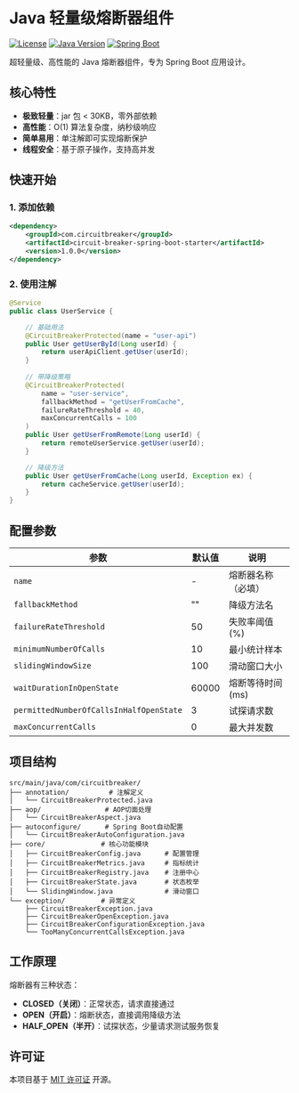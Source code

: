 # Java 轻量级熔断器组件

[![License](https://img.shields.io/badge/license-MIT-green.svg)](https://opensource.org/licenses/MIT)
[![Java Version](https://img.shields.io/badge/java-8%2B-blue.svg)](https://www.oracle.com/java/)
[![Spring Boot](https://img.shields.io/badge/spring--boot-2.7%2B-brightgreen.svg)](https://spring.io/projects/spring-boot)

超轻量级、高性能的 Java 熔断器组件，专为 Spring Boot 应用设计。

## 核心特性

- **极致轻量**：jar 包 < 30KB，零外部依赖
- **高性能**：O(1) 算法复杂度，纳秒级响应
- **简单易用**：单注解即可实现熔断保护
- **线程安全**：基于原子操作，支持高并发

## 快速开始

### 1. 添加依赖

```xml
<dependency>
    <groupId>com.circuitbreaker</groupId>
    <artifactId>circuit-breaker-spring-boot-starter</artifactId>
    <version>1.0.0</version>
</dependency>
```

### 2. 使用注解

```java
@Service
public class UserService {

    // 基础用法
    @CircuitBreakerProtected(name = "user-api")
    public User getUserById(Long userId) {
        return userApiClient.getUser(userId);
    }
    
    // 带降级策略
    @CircuitBreakerProtected(
        name = "user-service",
        fallbackMethod = "getUserFromCache",
        failureRateThreshold = 40,
        maxConcurrentCalls = 100
    )
    public User getUserFromRemote(Long userId) {
        return remoteUserService.getUser(userId);
    }

    // 降级方法
    public User getUserFromCache(Long userId, Exception ex) {
        return cacheService.getUser(userId);
    }
}
```

## 配置参数

| 参数 | 默认值 | 说明 |
|------|--------|------|
| `name` | - | 熔断器名称（必填） |
| `fallbackMethod` | "" | 降级方法名 |
| `failureRateThreshold` | 50 | 失败率阈值(%) |
| `minimumNumberOfCalls` | 10 | 最小统计样本 |
| `slidingWindowSize` | 100 | 滑动窗口大小 |
| `waitDurationInOpenState` | 60000 | 熔断等待时间(ms) |
| `permittedNumberOfCallsInHalfOpenState` | 3 | 试探请求数 |
| `maxConcurrentCalls` | 0 | 最大并发数 |

## 项目结构

```
src/main/java/com/circuitbreaker/
├── annotation/          # 注解定义
│   └── CircuitBreakerProtected.java
├── aop/                # AOP切面处理
│   └── CircuitBreakerAspect.java
├── autoconfigure/      # Spring Boot自动配置
│   └── CircuitBreakerAutoConfiguration.java
├── core/              # 核心功能模块
│   ├── CircuitBreakerConfig.java      # 配置管理
│   ├── CircuitBreakerMetrics.java     # 指标统计
│   ├── CircuitBreakerRegistry.java    # 注册中心
│   ├── CircuitBreakerState.java       # 状态枚举
│   └── SlidingWindow.java             # 滑动窗口
└── exception/         # 异常定义
    ├── CircuitBreakerException.java
    ├── CircuitBreakerOpenException.java
    ├── CircuitBreakerConfigurationException.java
    └── TooManyConcurrentCallsException.java
```

## 工作原理

熔断器有三种状态：

- **CLOSED（关闭）**：正常状态，请求直接通过
- **OPEN（开启）**：熔断状态，直接调用降级方法
- **HALF_OPEN（半开）**：试探状态，少量请求测试服务恢复

## 许可证

本项目基于 [MIT 许可证](LICENSE) 开源。
